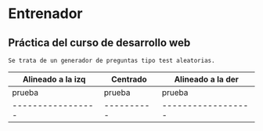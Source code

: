 # Entrenador
## Práctica del curso de desarrollo web

~~~
Se trata de un generador de preguntas tipo test aleatorias.
~~~



|Alineado a la izq| Centrado | Alineado a la der|
|-----------------|----------|------------------|
| prueba          | prueba   | prueba           |
|-----------------|----------|------------------|
